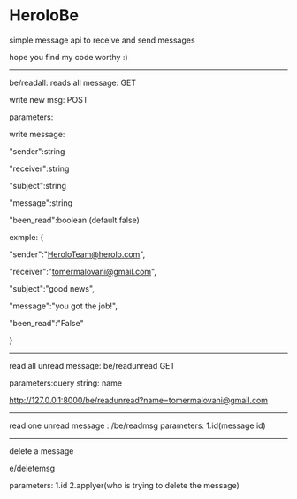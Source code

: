 # HeroloBe

simple message api to receive and send messages

hope you find my code worthy :)

---------------------------------------------------------------------------------
be/readall: reads all message:
GET


write new msg:
POST

parameters:

write message:

"sender":string
 
 "receiver":string
 
 "subject":string
 
 "message":string

 "been_read":boolean (default false)


exmple:
{
 
 "sender":"HeroloTeam@herolo.com",
 
 "receiver":"tomermalovani@gmail.com",
 
 "subject":"good news",
 
 "message":"you got the job!",

 "been_read":"False"

 
}

--------------------------------------------------------------------------
read all unread message:
be/readunread
GET

parameters:query string: name


http://127.0.0.1:8000/be/readunread?name=tomermalovani@gmail.com

-----------------------------------------------------------------------------
read one unread message :
/be/readmsg
parameters:
1.id(message id)

---------------------------------------------------------------------------
delete a message

e/deletemsg

parameters:
1.id
2.applyer(who is trying to delete the message)

